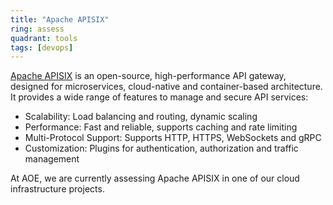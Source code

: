 ```yaml
---
title: "Apache APISIX"
ring: assess
quadrant: tools
tags: [devops]
---
```


[Apache APISIX](https://apisix.apache.org/) is an open-source, high-performance API gateway, designed for
microservices, cloud-native and container-based architecture. It provides a wide range of features to manage
and secure API services:

- Scalability: Load balancing and routing, dynamic scaling
- Performance: Fast and reliable, supports caching and rate limiting
- Multi-Protocol Support: Supports HTTP, HTTPS, WebSockets and gRPC
- Customization: Plugins for authentication, authorization and traffic management

At AOE, we are currently assessing Apache APISIX in one of our cloud infrastructure projects.
